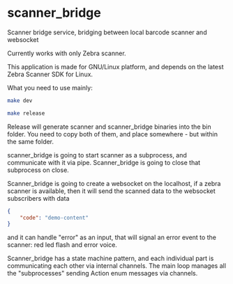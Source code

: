 # scanner_bridge
Scanner bridge service, bridging between local barcode scanner and websocket

Currently works with only Zebra scanner.

This application is made for GNU/Linux platform,
and depends on the latest Zebra Scanner SDK for Linux.

What you need to use mainly:

```bash
make dev
```

```bash
make release
```

Release will generate scanner and scanner_bridge binaries into the bin folder. You need to copy both of them, and place somewhere - but within the same folder.

scanner_bridge is going to start scanner as a subprocess, and communicate with it via pipe. Scanner_bridge is going to close that subprocess on close.

Scanner_bridge is going to create a websocket on the localhost, if a zebra scanner is available, then it will send the scanned data to the websocket subscribers with data

```json
{
    "code": "demo-content"
}
```

and it can handle "error" as an input, that will signal an error event to the scanner: red led flash and error voice.

Scanner_bridge has a state machine pattern, and each individual part is communicating each other via internal channels. The main loop manages all the "subprocesses" sending Action enum messages via channels.